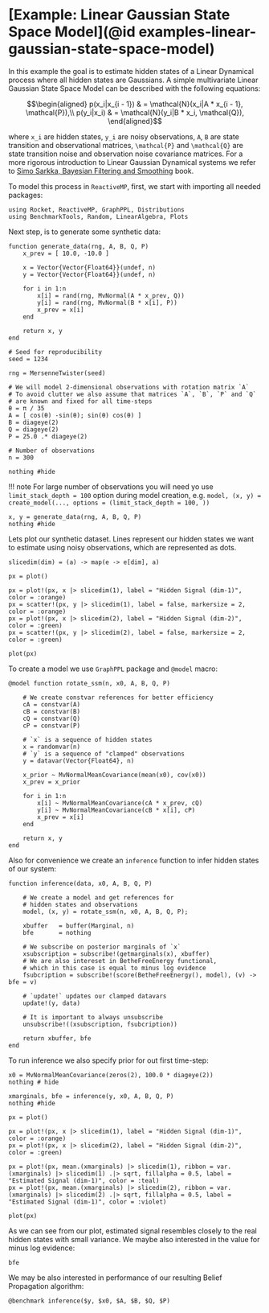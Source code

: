 # [Example: Linear Gaussian State Space Model](@id examples-linear-gaussian-state-space-model)

In this example the goal is to estimate hidden states of a Linear Dynamical process where all hidden states are Gaussians. A simple multivariate Linear Gaussian State Space Model can be described with the following equations:

```math
\begin{aligned}
 p(x_i|x_{i - 1}) & = \mathcal{N}(x_i|A * x_{i - 1}, \mathcal{P}),\\
 p(y_i|x_i) & = \mathcal{N}(y_i|B * x_i, \mathcal{Q}),
\end{aligned}
```

where ``x_i`` are hidden states, ``y_i`` are noisy observations, ``A``, ``B`` are state transition and observational matrices, ``\mathcal{P}`` and ``\mathcal{Q}`` are state transition noise and observation noise covariance matrices. For a more rigorous introduction to Linear Gaussian Dynamical systems we refer to [Simo Sarkka, Bayesian Filtering and Smoothing](https://users.aalto.fi/~ssarkka/pub/cup_book_online_20131111.pdf) book.

To model this process in `ReactiveMP`, first, we start with importing all needed packages:

```@example lgssm
using Rocket, ReactiveMP, GraphPPL, Distributions
using BenchmarkTools, Random, LinearAlgebra, Plots
```

Next step, is to generate some synthetic data:

```@example lgssm
function generate_data(rng, A, B, Q, P)
    x_prev = [ 10.0, -10.0 ]

    x = Vector{Vector{Float64}}(undef, n)
    y = Vector{Vector{Float64}}(undef, n)

    for i in 1:n
        x[i] = rand(rng, MvNormal(A * x_prev, Q))
        y[i] = rand(rng, MvNormal(B * x[i], P))
        x_prev = x[i]
    end
    
    return x, y
end
```

```@example lgssm
# Seed for reproducibility
seed = 1234

rng = MersenneTwister(seed)

# We will model 2-dimensional observations with rotation matrix `A`
# To avoid clutter we also assume that matrices `A`, `B`, `P` and `Q`
# are known and fixed for all time-steps
θ = π / 35
A = [ cos(θ) -sin(θ); sin(θ) cos(θ) ]
B = diageye(2)
Q = diageye(2)
P = 25.0 .* diageye(2)

# Number of observations
n = 300

nothing #hide
```

!!! note
    For large number of observations you will need yo use `limit_stack_depth = 100` option during model creation, e.g. `model, (x, y) = create_model(..., options = (limit_stack_depth = 100, ))`


```@example lgssm
x, y = generate_data(rng, A, B, Q, P)
nothing #hide
```

Lets plot our synthetic dataset. Lines represent our hidden states we want to estimate using noisy observations, which are represented as dots.

```@example lgssm
slicedim(dim) = (a) -> map(e -> e[dim], a)

px = plot()

px = plot!(px, x |> slicedim(1), label = "Hidden Signal (dim-1)", color = :orange)
px = scatter!(px, y |> slicedim(1), label = false, markersize = 2, color = :orange)
px = plot!(px, x |> slicedim(2), label = "Hidden Signal (dim-2)", color = :green)
px = scatter!(px, y |> slicedim(2), label = false, markersize = 2, color = :green)

plot(px)
```

To create a model we use `GraphPPL` package and `@model` macro:

```@example lgssm
@model function rotate_ssm(n, x0, A, B, Q, P)
    
    # We create constvar references for better efficiency
    cA = constvar(A)
    cB = constvar(B)
    cQ = constvar(Q)
    cP = constvar(P)
    
    # `x` is a sequence of hidden states
    x = randomvar(n)
    # `y` is a sequence of "clamped" observations
    y = datavar(Vector{Float64}, n)
    
    x_prior ~ MvNormalMeanCovariance(mean(x0), cov(x0))
    x_prev = x_prior
    
    for i in 1:n
        x[i] ~ MvNormalMeanCovariance(cA * x_prev, cQ)
        y[i] ~ MvNormalMeanCovariance(cB * x[i], cP)
        x_prev = x[i]
    end
    
    return x, y
end
```

Also for convenience we create an `inference` function to infer hidden states of our system:

```@example lgssm
function inference(data, x0, A, B, Q, P)

    # We create a model and get references for 
    # hidden states and observations
    model, (x, y) = rotate_ssm(n, x0, A, B, Q, P);

    xbuffer   = buffer(Marginal, n)
    bfe       = nothing
    
    # We subscribe on posterior marginals of `x`
    xsubscription = subscribe!(getmarginals(x), xbuffer)
    # We are also intereset in BetheFreeEnergy functional,
    # which in this case is equal to minus log evidence
    fsubcription = subscribe!(score(BetheFreeEnergy(), model), (v) -> bfe = v)

    # `update!` updates our clamped datavars
    update!(y, data)

    # It is important to always unsubscribe
    unsubscribe!((xsubscription, fsubcription))
    
    return xbuffer, bfe
end
```

To run inference we also specify prior for out first time-step:

```@example lgssm
x0 = MvNormalMeanCovariance(zeros(2), 100.0 * diageye(2))
nothing # hide
```

```@example lgssm
xmarginals, bfe = inference(y, x0, A, B, Q, P)
nothing #hide
```

```@example lgssm
px = plot()

px = plot!(px, x |> slicedim(1), label = "Hidden Signal (dim-1)", color = :orange)
px = plot!(px, x |> slicedim(2), label = "Hidden Signal (dim-2)", color = :green)

px = plot!(px, mean.(xmarginals) |> slicedim(1), ribbon = var.(xmarginals) |> slicedim(1) .|> sqrt, fillalpha = 0.5, label = "Estimated Signal (dim-1)", color = :teal)
px = plot!(px, mean.(xmarginals) |> slicedim(2), ribbon = var.(xmarginals) |> slicedim(2) .|> sqrt, fillalpha = 0.5, label = "Estimated Signal (dim-1)", color = :violet)

plot(px)
```

As we can see from our plot, estimated signal resembles closely to the real hidden states with small variance. We maybe also interested in the value for minus log evidence:

```@example lgssm
bfe
```

We may be also interested in performance of our resulting Belief Propagation algorithm:

```@example lgssm
@benchmark inference($y, $x0, $A, $B, $Q, $P)
```